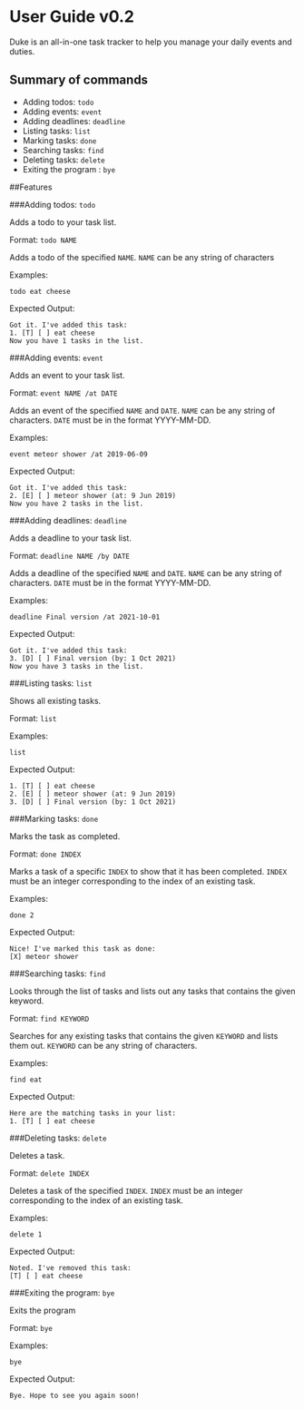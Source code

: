# User Guide v0.2
Duke is an all-in-one task tracker to help you manage your daily events and duties.

## Summary of commands
* Adding todos: `todo`
* Adding events: `event`
* Adding deadlines: `deadline`
* Listing tasks: `list`
* Marking tasks: `done`
* Searching tasks: `find`
* Deleting tasks: `delete`
* Exiting the program : `bye`

##Features

###Adding todos: `todo`

Adds a todo to your task list.

Format: `todo NAME`

Adds a todo of the specified `NAME`.
`NAME` can be any string of characters

Examples:

`todo eat cheese`

Expected Output:

```
Got it. I've added this task:
1. [T] [ ] eat cheese
Now you have 1 tasks in the list.
```

###Adding events: `event`

Adds an event to your task list.

Format: `event NAME /at DATE`

Adds an event of the specified `NAME` and `DATE`.
`NAME` can be any string of characters.
`DATE` must be in the format YYYY-MM-DD.

Examples:

`event meteor shower /at 2019-06-09`

Expected Output:

```
Got it. I've added this task:
2. [E] [ ] meteor shower (at: 9 Jun 2019)
Now you have 2 tasks in the list.
```

###Adding deadlines: `deadline`

Adds a deadline to your task list.

Format: `deadline NAME /by DATE`

Adds a deadline of the specified `NAME` and `DATE`.
`NAME` can be any string of characters.
`DATE` must be in the format YYYY-MM-DD.

Examples:

`deadline Final version /at 2021-10-01`

Expected Output:

```
Got it. I've added this task:
3. [D] [ ] Final version (by: 1 Oct 2021)
Now you have 3 tasks in the list.
```

###Listing tasks: `list`

Shows all existing tasks.

Format: `list`

Examples:

`list`

Expected Output:

```
1. [T] [ ] eat cheese
2. [E] [ ] meteor shower (at: 9 Jun 2019)
3. [D] [ ] Final version (by: 1 Oct 2021)
```

###Marking tasks: `done`

Marks the task as completed.

Format: `done INDEX`

Marks a task of a specific `INDEX` to show that it has been completed.
`INDEX` must be an integer corresponding to the index of an existing task.

Examples:

`done 2`

Expected Output:

```
Nice! I've marked this task as done:
[X] meteor shower
```

###Searching tasks: `find`

Looks through the list of tasks and lists out any tasks that contains the given keyword.

Format: `find KEYWORD`

Searches for any existing tasks that contains the given `KEYWORD` and lists them out.
`KEYWORD` can be any string of characters.

Examples:

`find eat`

Expected Output:

```
Here are the matching tasks in your list:
1. [T] [ ] eat cheese
```

###Deleting tasks: `delete`

Deletes a task.

Format: `delete INDEX`

Deletes a task of the specified `INDEX`.
`INDEX` must be an integer corresponding to the index of an existing task.

Examples:

`delete 1`

Expected Output:

```
Noted. I've removed this task:
[T] [ ] eat cheese
```

###Exiting the program: `bye`

Exits the program

Format: `bye`

Examples:

`bye`

Expected Output:

```
Bye. Hope to see you again soon!
```

